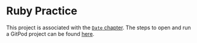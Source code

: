 # Ruby Practice

This project is associated with the [`Date` chapter](https://firstdraft.github.io/appdev-textbook/date.html). The steps to open and run a GitPod project can be found [here](https://firstdraft.github.io/appdev-textbook/string.html#start-gitpod-project). 
